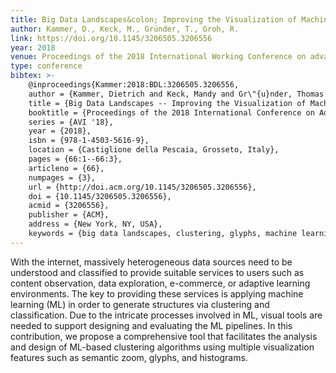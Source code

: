 ```yaml
---
title: Big Data Landscapes&colon; Improving the Visualization of Machine Learning-based Clustering Algorithms
author: Kammer, D., Keck, M., Gründer, T., Groh, R.
link: https://doi.org/10.1145/3206505.3206556
year: 2018
venue: Proceedings of the 2018 International Working Conference on advanced Visual Interfaces
type: conference
bibtex: >-
    @inproceedings{Kammer:2018:BDL:3206505.3206556,
    author = {Kammer, Dietrich and Keck, Mandy and Gr\"{u}nder, Thomas and Groh, Rainer},
    title = {Big Data Landscapes -- Improving the Visualization of Machine Learning-based Clustering Algorithms},
    booktitle = {Proceedings of the 2018 International Conference on Advanced Visual Interfaces},
    series = {AVI '18},
    year = {2018},
    isbn = {978-1-4503-5616-9},
    location = {Castiglione della Pescaia, Grosseto, Italy},
    pages = {66:1--66:3},
    articleno = {66},
    numpages = {3},
    url = {http://doi.acm.org/10.1145/3206505.3206556},
    doi = {10.1145/3206505.3206556},
    acmid = {3206556},
    publisher = {ACM},
    address = {New York, NY, USA},
    keywords = {big data landscapes, clustering, glyphs, machine learning, visualization}} 
---
```

With the internet, massively heterogeneous data sources need to be understood and classified to provide suitable services to users such as content observation, data exploration, e-commerce, or adaptive learning environments. The key to providing these services is applying machine learning (ML) in order to generate structures via clustering and classification. Due to the intricate processes involved in ML, visual tools are needed to support designing and evaluating the ML pipelines. In this contribution, we propose a comprehensive tool that facilitates the analysis and design of ML-based clustering algorithms using multiple visualization features such as semantic zoom, glyphs, and histograms.